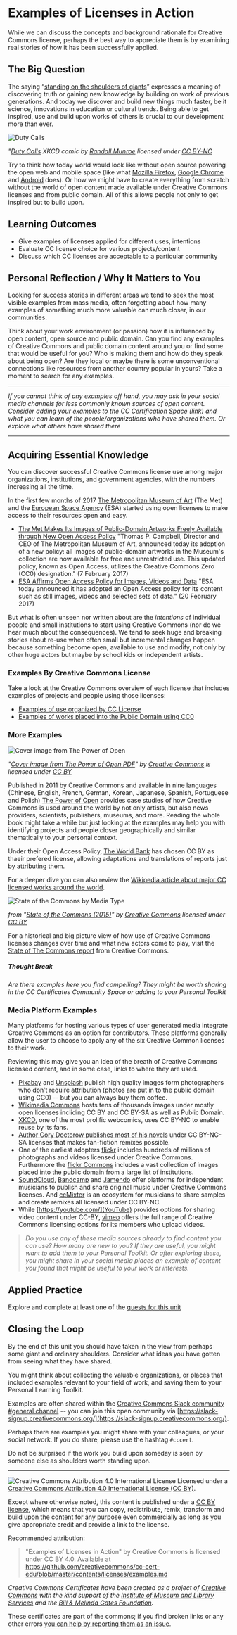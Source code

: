 # Examples of Licenses in Action

While we can discuss the concepts and background rationale for Creative Commons license, perhaps the best way to appreciate them is by examining real stories of how it has been successfully applied.

## The Big Question

The saying “[standing on the shoulders of giants](https://en.wikipedia.org/wiki/Standing_on_the_shoulders_of_giants)”  expresses a meaning of discovering truth or gaining new knowledge by building on work of previous generations. And today we discover and build new things much faster, be it science, innovations in education or cultural trends. Being able to get inspired, use and build upon works of others is crucial to our development more than ever.

![Duty Calls](https://github.com/creativecommons/cc-cert-core/blob/master/images/licenses/duty-calls.png "Duty Calls")

*"[Duty Calls](https://xkcd.com/386/) XKCD comic by [Randall Munroe](https://xkcd.com/about/) licensed under [CC BY-NC](https://creativecommons.org/licenses/by-nc/4.0/)*


Try to think how today world would look like without open source powering the open web and mobile space (like what [Mozilla Firefox](https://www.mozilla.org/firefox), [Google Chrome](https://www.google.com/chrome/) and [Android](https://www.android.com/) does).  Or how we might have to create everything from scratch without the world of open content made available under Creative Commons licenses and from public domain. All of this allows people not only to get inspired but to build upon. 

## Learning Outcomes

* Give examples of licenses applied for different uses, intentions
* Evaluate CC license choice for various projects/content
* Discuss which CC licenses are acceptable to a particular community


## Personal Reflection / Why It Matters to You  
  
Looking for success stories in different areas we tend to seek the most visible examples from mass media, often forgetting about how many examples of something much more valuable can much closer, in our communities. 

Think about your work environment (or passion) how it is influenced by open content, open source and public domain. Can you find any examples of Creative Commons and public domain content around you or find some that would be useful for you? Who is making them and how do they speak about being open? Are they local or maybe there is some unconventional connections like resources from another country popular in yours? Take a moment to search for any examples. 

----

*If you cannot think of any examples off hand, you may ask in your social media channels for less commonly known sources of open content. Consider adding your examples to the CC Certification Space (link) and what you can learn of the people/organizations who have shared them. Or explore what others have shared there*

----


## Acquiring Essential Knowledge 

You can discover successful Creative Commons license use among major organizations, institutions, and government agencies, with the numbers increasing all the time. 

In the first few months of 2017  [The Metropolitan Museum of Art](http://www.metmuseum.org) (The Met) and the [European Space Agency](http://www.esa.int/) (ESA) started using open licenses to make access to their resources open and easy.

* [The Met Makes Its Images of Public-Domain Artworks Freely Available through New Open Access Policy](http://www.metmuseum.org/press/news/2017/open-access) "Thomas P. Campbell, Director and CEO of The Metropolitan Museum of Art, announced today its adoption of a new policy: all images of public-domain artworks in the Museum's collection are now available for free and unrestricted use. This updated policy, known as Open Access, utilizes the Creative Commons Zero (CC0) designation." (7 February 2017)
* [ESA Affirms Open Access Policy for Images, Videos and Data](http://www.esa.int/For_Media/Press_Releases/ESA_affirms_Open_Access_policy_for_images_videos_and_data) "ESA today announced it has adopted an Open Access policy for its content such as still images, videos and selected sets of data." (20 February 2017)

But what is often unseen nor written about are the *intentions* of individual people and small institutions to start using Creative Commons (nor do we hear much about the consequences). We tend to seek huge and breaking stories about re-use when often small but incremental changes happen because something become open, available to use and modify, not only by other huge actors but maybe by school kids or independent artists.

### Examples By Creative Commons License

Take a look at the Creative Commons overview of each license that includes examples of projects and people using those licenses:

* [Examples of use organized by CC License](https://creativecommons.org/share-your-work/licensing-types-examples/licensing-examples/)
* [Examples of works placed into the Public Domain using CC0](https://creativecommons.org/share-your-work/public-domain/cc0/)

### More Examples

![Cover image from The Power of Open](https://github.com/creativecommons/cc-cert-core/blob/master/images/sociocultural/power-open.jpg "Cover image from The Power of Open")

*"[Cover image from The Power of Open PDF](http://thepowerofopen.org/ "The Power of Open")" by [Creative Commons](https://creativecommons.org) is licensed under [CC BY](http://creativecommons.org/licenses/by/3.0/)*

Published in 2011 by Creative Commons and available in nine languages (Chinese, English, French, German, Korean, Japanese, Spanish, Portuguese and Polish) [The Power of Open](http://thepowerofopen.org/) provides case studies of how Creative Commons is used around the world by not only artists, but also news providers, scientists, publishers, museums, and more. Reading the whole book might take a while but just looking at the examples may help you with identifying projects and people closer geographically and similar thematically to your personal context.

Under their Open Access Policy, [The World Bank](https://openknowledge.worldbank.org/) has chosen CC BY as thaeir prefered license, allowing adaptations and translations of reports just by attributing them. 

For a deeper dive you can also review the [Wikipedia article about major CC licensed works around the world](https://en.wikipedia.org/wiki/List_of_major_Creative_Commons_licensed_works). 

![State of the Commons by Media Type](https://stateof.creativecommons.org/2015/img/content-bubbles.svg "State of the Commons by Media Type")

*from "[State of the Commons (2015)](https://stateof.creativecommons.org/2015/)" by [Creative Commons](https://creativecommons.org/) licensed under [CC BY](https://creativecommons.org/licenses/by/4.0/)*

For a historical and big picture view of how use of Creative Commons licenses changes over time and what new actors come to play, visit the [State of The Commons report](https://stateof.creativecommons.org) from Creative Commons.

##### Thought Break

*Are there examples here you find compelling? They might be worth sharing in the CC Certificates Community Space or adding to your Personal Toolkit*


### Media Platform Examples

Many platforms for hosting various types of user generated media integrate Creative Commons as an option for contributors. These platforms generally allow the user to choose to apply any of the six Creative Common licenses to their work. 

Reviewing this may give you an idea of the breath of Creative Commons licensed content, and in some case, links to where they are used.


* [Pixabay](http://pixabay.com) and [Unsplash](http://unsplash.com/) publish high quality images form photographers who don’t require attribution (photos are put in to the public domain using CC0) -- but you can always buy them coffee. 
* [Wikimedia Commons](https://commons.wikimedia.org/) hosts tens of thousands images under mostly open licenses incliding CC BY and CC BY-SA as well as Public Domain.
* [XKCD](https://xkcd.com/), one of the most prolific webcomics, uses CC BY-NC to enable reuse by its fans.
* [Author Cory Doctorow publishes most of his novels](http://craphound.com/littlebrother/download/) under CC BY-NC-SA licenses that makes fan-fiction remixes possible.
* One of the earliest adopters [flickr](http://www.flickr.com/creativecommons/) includes hundreds of millions of photographs and videos licensed under Creative Commons. Furthermore the [flickr Commons](https://www.flickr.com/commons/) includes a vast collection of images placed into the public domain from a large list of institutions.
* [SoundCloud](https://soundcloud.com/creativecommonsmusicfree), [Bandcamp](https://bandcamp.com/) and [Jamendo](https://www.jamendo.com/) offer platforms for independent musicians to publish and share original music under Creative Commons licenses. And [ccMixter](http://ccmixter.org/) is an ecosystem for musicians to share samples and create remixes all licensed under CC BY-NC.
* While [https://youtube.com/](YouTube) provides options for sharing video content under CC-BY, [vimeo](https://vimeo.com/creativecommons) offers the full range of Creative Commons licensing options for its members who upload videos.


> *Do you use any of these media sources already to find content you can use? How many are new to you? If they are useful, you might want to add them to your Personal Toolkit. Or after exploring these, you might share in your social media places an example of content you found that might be useful to your work or interests.*


## Applied Practice

Explore and complete at least one of the [quests for this unit](https://certificates.creativecommons.org/quests/cats/license-examples/)

## Closing the Loop

By the end of this unit you should have taken in the view from perhaps some giant and ordinary shoulders. Consider what ideas you have gotten from seeing what they have shared.

You might think about collecting the valuable organizations, or places that included examples relevant to your field of work, and saving them to your Personal Learning Toolkit.

Examples are often shared within the [Creative Commons Slack community #general channel](https://creativecommons.slack.com/#general) -- you can join this open community via [https://slack-signup.creativecommons.org/](https://slack-signup.creativecommons.org/).

Perhaps there are examples you might share with your colleagues, or your social network.  If you do share, please use the hashtag `#cccert`. 

Do not be surprised if the work you build upon someday is seen by someone else as shoulders worth standing upon.

----

![Creative Commons Attribution 4.0 International License](https://github.com/creativecommons/cc-cert-core/blob/master/images/cc-by-88x31.png "CC BY")
Licensed under a [Creative Commons Attribution 4.0 International License (CC BY)](https://creativecommons.org/licenses/by/4.0/).

Except where otherwise noted, this content is published under a [CC BY license](https://creativecommons.org/licenses/by/4.0/), which means that you can copy, redistribute, remix, transform and build upon the content for any purpose even commercially as long as you give appropriate credit and provide a link to the license.

Recommended attribution: 

> "Examples of Licenses in Action" by Creative Commons is licensed under CC BY 4.0. Available at    
> https://github.com/creativecommons/cc-cert-edu/blob/master/contents/licenses/examples.md


*Creative Commons Certificates have been created as a project of [Creative Commons](http://creativecommons.org/) with the kind support of the [Institute of Museum and Library Services](https://www.imls.gov/) and the [Bill &amp; Melinda Gates Foundation](http://www.gatesfoundation.org/).*

These certificates are part of the commons; if you find broken links or any other errors  [you can help by reporting them as an issue](https://github.com/creativecommons/cc-cert-edu/issues).


